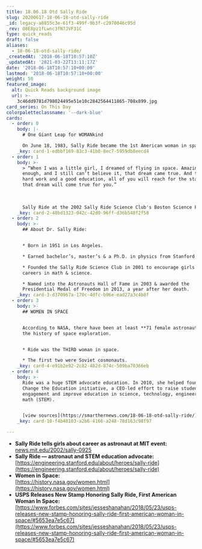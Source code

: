 ```yaml
---
title: 18.06.18 Otd Sally Ride
slug: 20200617-18-06-18-otd-sally-ride
_id: legacy-a8855c3e-61f3-499f-9b3f-c2970046c95d
_rev: O8E8pz1fLwnc3fN7JVF31C
type: quick_reads
draft: false
aliases:
  - 18-06-18-otd-sally-ride/
_createdAt: '2018-06-18T10:57:10Z'
_updatedAt: '2021-03-22T13:11:17Z'
date: '2018-06-18T10:57:10+00:00'
lastmod: '2018-06-18T10:57:10+00:00'
weight: 50
featured_image:
  alt: Quick Reads background image
  url: >-
    3c46dd9781d798024495e51e10c2842564411865-708x899.jpg
card_series: On This Day
colorpaletteclassname: '--dark-blue'
cards:
  - order: 0
    body: |-
      # One Giant Leap for WOMANkind

      On June 18, 1983, Sally Ride became the 1st American woman in space.
    _key: card-1-edbbf169-83c3-41b0-8ec7-5959db8eecd4
  - order: 1
    body: >-
      > “When I was a little girl, I dreamed of flying in space. Amazingly
      enough, and I still can’t believe it, that dream came true. And through
      hard work and a good education, all of you will reach for the stars and
      that dream will come true for you.”  
        
        
        
      Sally Ride at the 2002 Sally Ride Science Club's Boston Science Festival
    _key: card-2-48bd1323-042c-42d0-96ff-d36b548f2f58
  - order: 2
    body: >-
      ## About Dr. Sally Ride:


      * Born in 1951 in Los Angeles.

      * Earned bachelor’s, master’s & a Ph.D. in physics from Stanford.

      * Founded the Sally Ride Science Club in 2001 to encourage girls to pursue
      careers in math & science.

      * Named into the Astronauts Hall of Fame in 2003 & awarded the
      Presidential Medal of Freedom in 2013, a year after her death.
    _key: card-3-d370967a-170c-4dfc-b96e-ead27a3c4b8f
  - order: 3
    body: >-
      ## WOMEN IN SPACE


      According to NASA, there have been at least **71 female astronauts** in
      the history of space exploration.


      * Ride was the THIRD woman in space.

      * The first two were Soviet cosmonauts.
    _key: card-4-e91b2e92-2c82-482d-874c-509ba70366eb
  - order: 4
    body: >-
      Ride was a huge STEM advocate education. In 2010, she helped found the
      Change the Education initiative, a CEO-led effort to raise student
      engagement and improve education in science, technology, engineering, and
      math (STEM).


      [view sources](https://smarthernews.com/18-06-18-otd-sally-ride/)
    _key: card-10-f4b48103-a2b6-4166-a248-78d163c98f97

---
```

* **Sally Ride tells girls about career as astronaut at MIT event:**  
[news.mit.edu/2002/sally-0925](http://news.mit.edu/2002/sally-0925)
* **Sally Ride — astronaut and STEM education advocate:**  
[https://engineering.stanford.edu/about/heroes/sally-ride](https://engineering.stanford.edu/about/heroes/sally-ride)
* **Women in Space:**  
[https://history.nasa.gov/women.html](https://history.nasa.gov/women.html)
* **USPS Releases New Stamp Honoring Sally Ride, First American Woman In Space:**  
[https://www.forbes.com/sites/jesseshanahan/2018/05/23/usps-releases-new-stamp-honoring-sally-ride-first-american-woman-in-space/#5653ea7e5c67](https://www.forbes.com/sites/jesseshanahan/2018/05/23/usps-releases-new-stamp-honoring-sally-ride-first-american-woman-in-space/#5653ea7e5c67)